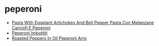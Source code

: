 # peperoni

 * [Pasta With Eggplant Artichokes And Bell Pepper Pasta Con Melanzane Carciofi E Peperoni](../index/p/pasta-with-eggplant-artichokes-and-bell-pepper-pasta-con-melanzane-carciofi-e-peperoni-4022.json)
 * [Peperoni Imbottiti](../index/p/peperoni-imbottiti-4017.json)
 * [Roasted Peppers In Oil Peperoni Arro](../index/r/roasted-peppers-in-oil-peperoni-arro.json)
